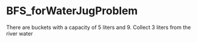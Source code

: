# BFS_forWaterJugProblem

There are buckets with a capacity of 5 liters and 9. Collect 3 liters from the river
water
